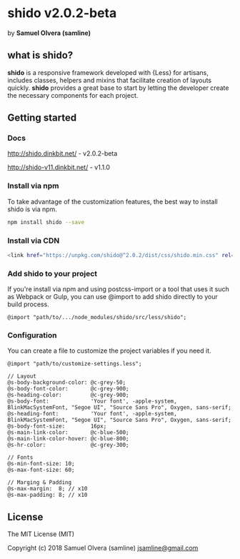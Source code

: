 # shido v2.0.2-beta
by  **Samuel Olvera (samline)**

## what is shido?
**shido** is a responsive framework developed with {Less} for artisans, includes classes, helpers and mixins that facilitate creation of layouts quickly. **shido** provides a great base to start by letting the developer create the necessary components for each project.

## Getting started

### Docs
<http://shido.dinkbit.net/> - v2.0.2-beta

<http://shido-v11.dinkbit.net/> - v1.1.0


### Install via npm
To take advantage of the customization features, the best way to install shido is via npm.

```bash
npm install shido --save
```

### Install via CDN
```bash
<link href="https://unpkg.com/shido@^2.0.2/dist/css/shido.min.css" rel="stylesheet">
```

### Add shido to your project
If you're install via npm and using postcss-import or a tool that uses it such as Webpack or Gulp, you can use @import to add shido directly to your build process.

```less
@import "path/to/.../node_modules/shido/src/less/shido";
```

### Configuration
You can create a file to customize the project variables if you need it.

```less
@import "path/to/customize-settings.less";
```

```less
// Layout
@s-body-background-color: @c-grey-50;
@s-body-font-color:       @c-grey-900;
@s-heading-color:         @c-grey-900;
@s-body-font:             'Your font', -apple-system, BlinkMacSystemFont, "Segoe UI", "Source Sans Pro", Oxygen, sans-serif;
@s-heading-font:          'Your font', -apple-system, BlinkMacSystemFont, "Segoe UI", "Source Sans Pro", Oxygen, sans-serif;
@s-body-font-size:        16px;
@s-main-link-color:       @c-blue-500;
@s-main-link-color-hover: @c-blue-800;
@s-hr-color:              @c-grey-300;

// Fonts
@s-min-font-size: 10;
@s-max-font-size: 60;

// Marging & Padding
@s-max-margin:  8; // x10
@s-max-padding: 8; // x10

```

## License
The MIT License (MIT)

Copyright (c) 2018 Samuel Olvera (samline) <jsamline@gmail.com>
